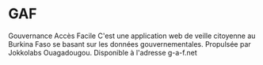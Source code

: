 # GAF
Gouvernance Accès Facile
C'est une application web de veille citoyenne au Burkina Faso se basant sur les données gouvernementales.
Propulsée par Jokkolabs Ouagadougou.
Disponible à l'adresse g-a-f.net
